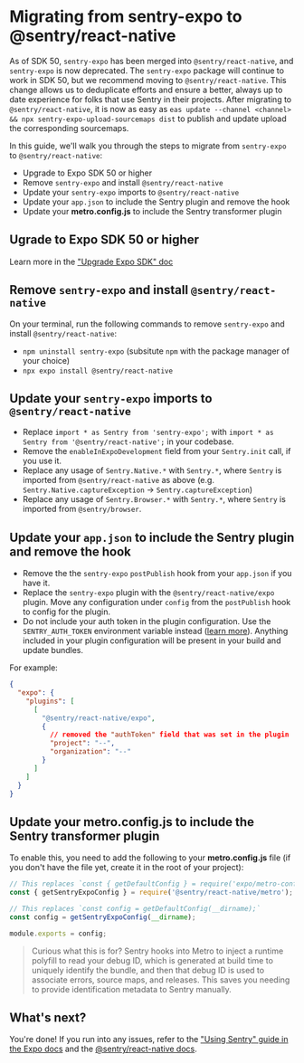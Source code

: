 # Migrating from sentry-expo to @sentry/react-native

As of SDK 50, `sentry-expo` has been merged into `@sentry/react-native`, and `sentry-expo` is now deprecated. The `sentry-expo` package will continue to work in SDK 50, but we recommend moving to `@sentry/react-native`. This change allows us to deduplicate efforts and ensure a better, always up to date experience for folks that use Sentry in their projects. After migrating to `@sentry/react-native`, it is now as easy as `eas update --channel <channel> && npx sentry-expo-upload-sourcemaps dist` to publish and update upload the corresponding sourcemaps.

In this guide, we'll walk you through the steps to migrate from `sentry-expo` to `@sentry/react-native`:

- Upgrade to Expo SDK 50 or higher
- Remove `sentry-expo` and install `@sentry/react-native`
- Update your `sentry-expo` imports to `@sentry/react-native`
- Update your `app.json` to include the Sentry plugin and remove the hook
- Update your **metro.config.js** to include the Sentry transformer plugin

## Ugrade to Expo SDK 50 or higher

Learn more in the ["Upgrade Expo SDK" doc](https://docs.expo.dev/workflow/upgrading-expo-sdk-walkthrough/) 

## Remove `sentry-expo` and install `@sentry/react-native`

On your terminal, run the following commands to remove `sentry-expo` and install `@sentry/react-native`:

- `npm uninstall sentry-expo` (subsitute `npm` with the package manager of your choice)
- `npx expo install @sentry/react-native`

## Update your `sentry-expo` imports to `@sentry/react-native`

- Replace `import * as Sentry from 'sentry-expo';` with `import * as Sentry from '@sentry/react-native';` in your codebase.
- Remove the `enableInExpoDevelopment` field from your `Sentry.init` call, if you use it.
- Replace any usage of `Sentry.Native.*` with `Sentry.*`, where `Sentry` is imported from `@sentry/react-native` as above (e.g. `Sentry.Native.captureException` -> `Sentry.captureException`)
- Replace any usage of `Sentry.Browser.*` with `Sentry.*`, where `Sentry` is imported from `@sentry/browser`.

## Update your `app.json` to include the Sentry plugin and remove the hook

- Remove the the `sentry-expo` `postPublish` hook from your `app.json` if you have it.
- Replace the `sentry-expo` plugin with the `@sentry/react-native/expo` plugin. Move any configuration under `config` from the `postPublish` hook to config for the plugin.
- Do not include your auth token in the plugin configuration. Use the `SENTRY_AUTH_TOKEN` environment variable instead ([learn more](https://docs.expo.dev/guides/using-sentry/#app-configuration)). Anything included in your plugin configuration will be present in your build and update bundles.

For example:

```json
{
  "expo": {
    "plugins": [
      [
        "@sentry/react-native/expo",
        {
          // removed the "authToken" field that was set in the plugin
          "project": "--",
          "organization": "--"
        }
      ]
    ]
  }
}
```
## Update your **metro.config.js** to include the Sentry transformer plugin

To enable this, you need to add the following to your **metro.config.js** file (if you don't have the file yet, create it in the root of your project):

```js
// This replaces `const { getDefaultConfig } = require('expo/metro-config');`
const { getSentryExpoConfig } = require('@sentry/react-native/metro');

// This replaces `const config = getDefaultConfig(__dirname);`
const config = getSentryExpoConfig(__dirname);

module.exports = config;
```

> Curious what this is for? Sentry hooks into Metro to inject a runtime polyfill to read your debug ID, which is generated at build time to uniquely identify the bundle, and then that debug ID is used to associate errors, source maps, and releases. This saves you needing to provide identification metadata to Sentry manually.

## What's next?

You're done! If you run into any issues, refer to the ["Using Sentry" guide in the Expo docs](https://docs.expo.dev/guides/using-sentry/) and the [@sentry/react-native docs](https://docs.sentry.io/platforms/react-native/).
